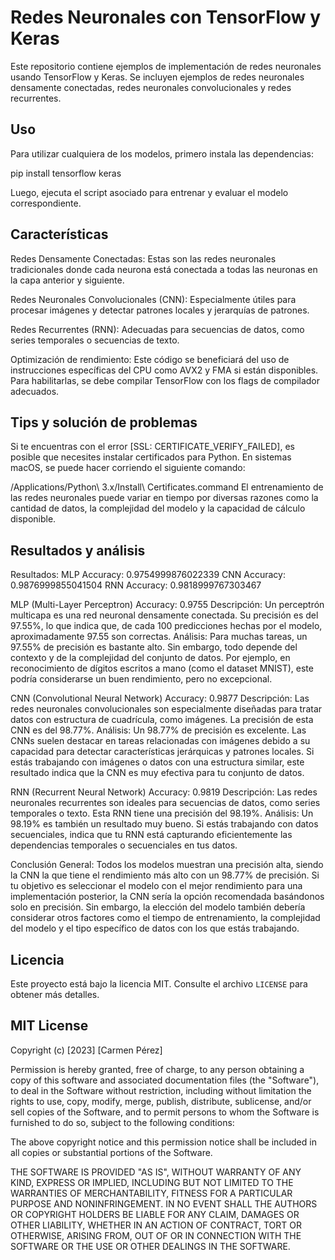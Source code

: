 # Redes Neuronales con TensorFlow y Keras
Este repositorio contiene ejemplos de implementación de redes neuronales usando TensorFlow y Keras. Se incluyen ejemplos de redes neuronales densamente conectadas, redes neuronales convolucionales y redes recurrentes.

## Uso
Para utilizar cualquiera de los modelos, primero instala las dependencias:

pip install tensorflow keras

Luego, ejecuta el script asociado para entrenar y evaluar el modelo correspondiente.

## Características
Redes Densamente Conectadas: Estas son las redes neuronales tradicionales donde cada neurona está conectada a todas las neuronas en la capa anterior y siguiente.

Redes Neuronales Convolucionales (CNN): Especialmente útiles para procesar imágenes y detectar patrones locales y jerarquías de patrones.

Redes Recurrentes (RNN): Adecuadas para secuencias de datos, como series temporales o secuencias de texto.

Optimización de rendimiento: Este código se beneficiará del uso de instrucciones específicas del CPU como AVX2 y FMA si están disponibles. Para habilitarlas, se debe compilar TensorFlow con los flags de compilador adecuados.

## Tips y solución de problemas
Si te encuentras con el error [SSL: CERTIFICATE_VERIFY_FAILED], es posible que necesites instalar certificados para Python. En sistemas macOS, se puede hacer corriendo el siguiente comando:

/Applications/Python\ 3.x/Install\ Certificates.command
El entrenamiento de las redes neuronales puede variar en tiempo por diversas razones como la cantidad de datos, la complejidad del modelo y la capacidad de cálculo disponible.

## Resultados y análisis

Resultados:
MLP Accuracy: 0.9754999876022339
CNN Accuracy: 0.9876999855041504
RNN Accuracy: 0.9818999767303467

MLP (Multi-Layer Perceptron) Accuracy: 0.9755
Descripción: Un perceptrón multicapa es una red neuronal densamente conectada. Su precisión es del 97.55%, lo que indica que, de cada 100 predicciones hechas por el modelo, aproximadamente 97.55 son correctas.
Análisis: Para muchas tareas, un 97.55% de precisión es bastante alto. Sin embargo, todo depende del contexto y de la complejidad del conjunto de datos. Por ejemplo, en reconocimiento de dígitos escritos a mano (como el dataset MNIST), este podría considerarse un buen rendimiento, pero no excepcional.

CNN (Convolutional Neural Network) Accuracy: 0.9877
Descripción: Las redes neuronales convolucionales son especialmente diseñadas para tratar datos con estructura de cuadrícula, como imágenes. La precisión de esta CNN es del 98.77%.
Análisis: Un 98.77% de precisión es excelente. Las CNNs suelen destacar en tareas relacionadas con imágenes debido a su capacidad para detectar características jerárquicas y patrones locales. Si estás trabajando con imágenes o datos con una estructura similar, este resultado indica que la CNN es muy efectiva para tu conjunto de datos.

RNN (Recurrent Neural Network) Accuracy: 0.9819
Descripción: Las redes neuronales recurrentes son ideales para secuencias de datos, como series temporales o texto. Esta RNN tiene una precisión del 98.19%.
Análisis: Un 98.19% es también un resultado muy bueno. Si estás trabajando con datos secuenciales, indica que tu RNN está capturando eficientemente las dependencias temporales o secuenciales en tus datos.

Conclusión General:
Todos los modelos muestran una precisión alta, siendo la CNN la que tiene el rendimiento más alto con un 98.77% de precisión. Si tu objetivo es seleccionar el modelo con el mejor rendimiento para una implementación posterior, la CNN sería la opción recomendada basándonos solo en precisión. Sin embargo, la elección del modelo también debería considerar otros factores como el tiempo de entrenamiento, la complejidad del modelo y el tipo específico de datos con los que estás trabajando.

## Licencia

Este proyecto está bajo la licencia MIT. Consulte el archivo `LICENSE` para obtener más detalles.

## MIT License

Copyright (c) [2023] [Carmen Pérez]

Permission is hereby granted, free of charge, to any person obtaining a copy
of this software and associated documentation files (the "Software"), to deal
in the Software without restriction, including without limitation the rights
to use, copy, modify, merge, publish, distribute, sublicense, and/or sell
copies of the Software, and to permit persons to whom the Software is
furnished to do so, subject to the following conditions:

The above copyright notice and this permission notice shall be included in all
copies or substantial portions of the Software.

THE SOFTWARE IS PROVIDED "AS IS", WITHOUT WARRANTY OF ANY KIND, EXPRESS OR
IMPLIED, INCLUDING BUT NOT LIMITED TO THE WARRANTIES OF MERCHANTABILITY,
FITNESS FOR A PARTICULAR PURPOSE AND NONINFRINGEMENT. IN NO EVENT SHALL THE
AUTHORS OR COPYRIGHT HOLDERS BE LIABLE FOR ANY CLAIM, DAMAGES OR OTHER
LIABILITY, WHETHER IN AN ACTION OF CONTRACT, TORT OR OTHERWISE, ARISING FROM,
OUT OF OR IN CONNECTION WITH THE SOFTWARE OR THE USE OR OTHER DEALINGS IN THE
SOFTWARE.